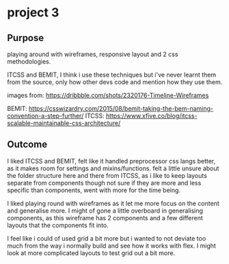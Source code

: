 # project 3
## Purpose
playing around with wireframes, responsive layout and 2 css methodologies.

ITCSS and BEMIT, I think i use these techniques but i've never learnt them from the source, only how other devs code and mention how they use them.

images from: https://dribbble.com/shots/2320176-Timeline-Wireframes

BEMIT: https://csswizardry.com/2015/08/bemit-taking-the-bem-naming-convention-a-step-further/
ITCSS: https://www.xfive.co/blog/itcss-scalable-maintainable-css-architecture/

## Outcome

I liked ITCSS and BEMIT, felt like it handled preprocessor css langs better, as it makes room for settings and mixins/functions. felt a little unsure about the folder structure here and there from ITCSS, as i like to keep layouts separate from components though not sure if they are more and less specific than components, went with more for the time being.

I liked playing round with wireframes as it let me more focus on the content and generalise more. I might of gone a little overboard in generalising components, as this wireframe has 2 components and a few different layouts that the components fit into.

I feel like i could of used grid a bit more but i wanted to not deviate too much from the way i normally build and see how it works with flex. I might look at more complicated layouts to test grid out a bit more.
